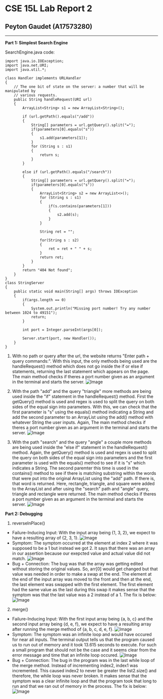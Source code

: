 # CSE 15L Lab Report 2
## Peyton Gaudet (A17573280)

---
**Part 1: Simplest Search Engine** 

SearchEngine.java code:
```
import java.io.IOException;
import java.net.URI;
import java.util.*;

class Handler implements URLHandler 
{
    // The one bit of state on the server: a number that will be manipulated by
    // various requests.
    public String handleRequest(URI url) 
    {
        ArrayList<String> s1 = new ArrayList<String>();
        
        if (url.getPath().equals("/add")) 
        {
            String[] parameters = url.getQuery().split("=");
            if(parameters[0].equals("s"))
            {
                s1.add(parameters[1]);
            }
            for (String s : s1)
            {
                return s;
            }
        } 
        
        else if (url.getPath().equals("/search")) 
        {
            String[] parameters = url.getQuery().split("=");
            if(parameters[0].equals("s"))
            {
                ArrayList<String> s2 = new ArrayList<>();
                for (String s : s1)
                {
                    if(s.contains(parameters[1]))
                    {
                        s2.add(s);
                    }                     
                }
                
                String ret = "";

                for(String s : s2)
                {
                    ret = ret + " " + s;
                }
                return ret;
            }    
        } 
        return "404 Not found";
    }
}
class StringServer 
{
    public static void main(String[] args) throws IOException 
    {
        if(args.length == 0)
        {
            System.out.println("Missing port number! Try any number between 1024 to 49151");
            return;
        }

        int port = Integer.parseInt(args[0]);

        Server.start(port, new Handler());
    }
}
```

1. With no path or query after the url, the website returns "Enter path + query commands:". With this input, the only methods being used are the handleRequest() method which does not go inside the if or else if statements, returning the last statement which appears on the page. The main method checks if theres a port number given as an argument in the terminal and starts the server.
![Image](LR2.1.1.png)


2. With the path "add" and the query "triangle" more methods are being used inside the "if" statement in the handleRequest() method. First the getQuery() method is used and regex is used to split the query on both sides of the equal sign into parameters. With this, we can check that the first parameter is "s" using the equals() method indicating a String and add the second parameter to an ArrayList using the add() method with whatever String the user inputs. Again, The main method checks if theres a port number given as an argument in the terminal and starts the server.
![Image](LR2.1.2.png)

3. With the path "search" and the query "angle" a couple more methods are being used inside the "else if" statement in the handleRequest() method. Again, the getQuery() method is used and regex is used to split the query on both sides of the equal sign into parameters and the first parameter is used with the equals() method to see if it is "s" which indicates a String. The second paremter this time is used in the contains() method to see if there is matching substring within the words that were put into the original ArrayList using the "add" path. If there is, that word is returned. Here, rectangle, triangle, and square were added to the ArrayList and after using the "search" path and "angle" query, triangle and rectangle were returned. The main method checks if theres a port number given as an argument in the terminal and starts the server.
![Image](LR2.1.3.png)

**Part 2: Debugging**

1. reverseInPlace()
* Failure-Inducing Input: With the input array being {1, 3, 2}, we expect to have a resulting array of {2, 3, 1}.
![Image](LR2.2.1.png)
* Symptom: The symptom occurred at the element at index 2 where it was supposed to be a 1 but instead we got 2. It says that there was an array in our assertion because our exepcted value and actual value did not match.
![Image](LR2.2.2.png)
* Bug + Connection:
The bug was that the array was getting edited without storing the original values. So, arr[0] would get changed but that value was needed in order to make a swap at the end. The element at the end of the input array was moved to the front and then at the end, the last element was swapped with the first element. The first element had the same value as the last during this swap it makes sense that the symptom was that the last value was a 2 instead of a 1. The fix is below:
![Image](LR2.2.5.png) 

2. merge()
* Failure-Inducing Input: With the first input array being {a, b, c} and the second input array being {d, e, f}, we expect to have a resulting array after running the merge method of {a, b, c, d, e, f}.
![Image](LR2.2.3.png)
* Symptom: The symptom was an infinite loop and would have occured for near all inputs. The terminal output tells us that the program caused us to run out of memory and it took 13.615 seconds to execute. For such a small program that should not be the case and it seems clear from the error message and time that an infinite loop occured.
![Image](LR2.2.4.png)
* Bug + Connection: The bug in the program was in the last while loop of the merge method. Instead of incrementing index2, index1 was incremented. This caused index2 to never be greater the list2.size() and therefore, the while loop was never broken. It makes sense that the symptom was a clear infinite loop and that the program took that long to run and that we ran out of memory in the process. The fix is below:
![Image](LR2.2.6.png)